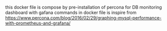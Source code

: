 this docker file is compose by pre-installation of percona for DB monitoring dashboard with gafana
commands in docker file is inspire from https://www.percona.com/blog/2016/02/29/graphing-mysql-performance-with-prometheus-and-grafana/
